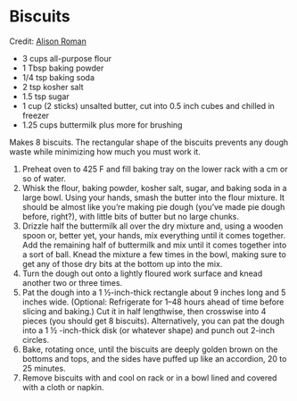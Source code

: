# Biscuits
Credit: [Alison Roman](https://www.alisoneroman.com/recipes/luckiest-biscuits-in-america)

- 3 cups all-purpose flour
- 1 Tbsp baking powder
- 1/4 tsp baking soda
- 2 tsp kosher salt
- 1.5 tsp sugar
- 1 cup (2 sticks) unsalted butter, cut into 0.5 inch cubes and chilled in freezer
- 1.25 cups buttermilk plus more for brushing

Makes 8 biscuits. The rectangular shape of the biscuits prevents any dough waste while minimizing how much you must work it.

1) Preheat oven to 425 F and fill baking tray on the lower rack with a cm or so of water.
2) Whisk the flour, baking powder, kosher salt, sugar, and baking soda in a large bowl. Using your hands, smash the butter into the flour mixture. It should be almost like you’re making pie dough (you’ve made pie dough before, right?), with little bits of butter but no large chunks.
3) Drizzle half the buttermilk all over the dry mixture and, using a wooden spoon or, better yet, your hands, mix everything until it comes together. Add the remaining half of buttermilk and mix until it comes together into a sort of ball. Knead the mixture a few times in the bowl, making sure to get any of those dry bits at the bottom up into the mix.
4) Turn the dough out onto a lightly floured work surface and knead another two or three times. 
5) Pat the dough into a 1 ½-inch-thick rectangle about 9 inches long and 5 inches wide. (Optional: Refrigerate for 1–48 hours ahead of time before slicing and baking.) Cut it in half lengthwise, then crosswise into 4 pieces (you should get 8 biscuits). Alternatively, you can pat the dough into a 1 ½ -inch-thick disk (or whatever shape) and punch out 2-inch circles.
6) Bake, rotating once, until the biscuits are deeply golden brown on the bottoms and tops, and the sides have puffed up like an accordion, 20 to 25 minutes.
7) Remove biscuits with and cool on rack or in a bowl lined and covered with a cloth or napkin.
